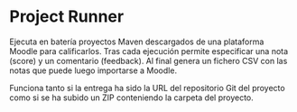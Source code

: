 # Project Runner

Ejecuta en batería proyectos Maven descargados de una plataforma Moodle para calificarlos. Tras cada ejecución permite especificar una nota (score) y un comentario (feedback). Al final genera un fichero CSV con las notas que puede luego importarse a Moodle.

Funciona tanto si la entrega ha sido la URL del repositorio Git del proyecto como si se ha subido un ZIP conteniendo la carpeta del proyecto.
